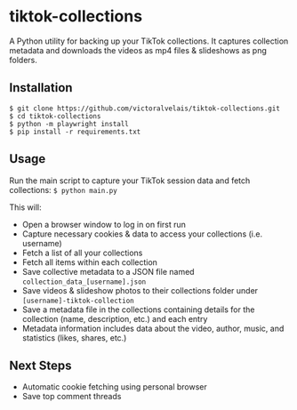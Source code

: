 # tiktok-collections
A Python utility for backing up your TikTok collections. It captures collection metadata and downloads the videos as mp4 files & slideshows as png folders.

## Installation
```
$ git clone https://github.com/victoralvelais/tiktok-collections.git
$ cd tiktok-collections
$ python -m playwright install
$ pip install -r requirements.txt
```

## Usage
Run the main script to capture your TikTok session data and fetch collections:
```$ python main.py```

This will:
- Open a browser window to log in on first run
- Capture necessary cookies & data to access your collections (i.e. username)
- Fetch a list of all your collections
- Fetch all items within each collection
- Save collective metadata to a JSON file named `collection_data_[username].json`
- Save videos & slideshow photos to their collections folder under `[username]-tiktok-collection`
- Save a metadata file in the collections containing details for the collection (name, description, etc.) and each entry
- Metadata information includes data about the video, author, music, and statistics (likes, shares, etc.)

## Next Steps
- Automatic cookie fetching using personal browser
- Save top comment threads
